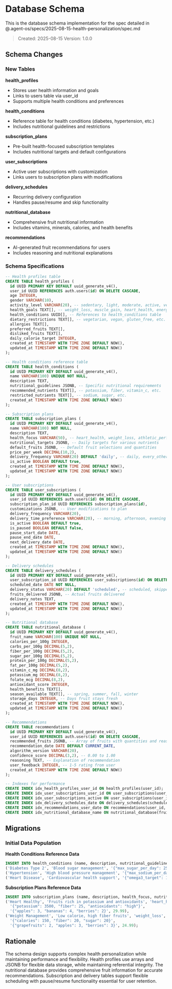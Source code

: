 # Database Schema

This is the database schema implementation for the spec detailed in @.agent-os/specs/2025-08-15-health-personalization/spec.md

> Created: 2025-08-15
> Version: 1.0.0

## Schema Changes

### New Tables

**health_profiles**
- Stores user health information and goals
- Links to users table via user_id
- Supports multiple health conditions and preferences

**health_conditions**
- Reference table for health conditions (diabetes, hypertension, etc.)
- Includes nutritional guidelines and restrictions

**subscription_plans**
- Pre-built health-focused subscription templates
- Includes nutritional targets and default configurations

**user_subscriptions**
- Active user subscriptions with customization
- Links users to subscription plans with modifications

**delivery_schedules**
- Recurring delivery configuration
- Handles pause/resume and skip functionality

**nutritional_database**
- Comprehensive fruit nutritional information
- Includes vitamins, minerals, calories, and health benefits

**recommendations**
- AI-generated fruit recommendations for users
- Includes reasoning and nutritional explanations

### Schema Specifications

```sql
-- Health profiles table
CREATE TABLE health_profiles (
  id UUID PRIMARY KEY DEFAULT uuid_generate_v4(),
  user_id UUID REFERENCES auth.users(id) ON DELETE CASCADE,
  age INTEGER,
  gender VARCHAR(10),
  activity_level VARCHAR(20), -- sedentary, light, moderate, active, very_active
  health_goals TEXT[], -- weight_loss, muscle_gain, heart_health, energy, immunity
  health_conditions UUID[], -- References to health_conditions table
  dietary_restrictions TEXT[], -- vegetarian, vegan, gluten_free, etc.
  allergies TEXT[],
  preferred_fruits TEXT[],
  disliked_fruits TEXT[],
  daily_calorie_target INTEGER,
  created_at TIMESTAMP WITH TIME ZONE DEFAULT NOW(),
  updated_at TIMESTAMP WITH TIME ZONE DEFAULT NOW()
);

-- Health conditions reference table
CREATE TABLE health_conditions (
  id UUID PRIMARY KEY DEFAULT uuid_generate_v4(),
  name VARCHAR(100) UNIQUE NOT NULL,
  description TEXT,
  nutritional_guidelines JSONB, -- Specific nutritional requirements
  recommended_nutrients TEXT[], -- potassium, fiber, vitamin_c, etc.
  restricted_nutrients TEXT[], -- sodium, sugar, etc.
  created_at TIMESTAMP WITH TIME ZONE DEFAULT NOW()
);

-- Subscription plans
CREATE TABLE subscription_plans (
  id UUID PRIMARY KEY DEFAULT uuid_generate_v4(),
  name VARCHAR(100) NOT NULL,
  description TEXT,
  health_focus VARCHAR(50), -- heart_health, weight_loss, athletic_performance
  nutritional_targets JSONB, -- Daily targets for various nutrients
  default_fruits JSONB, -- Default fruit selections and quantities
  price_per_week DECIMAL(10,2),
  delivery_frequency VARCHAR(20) DEFAULT 'daily', -- daily, every_other_day, weekly
  is_active BOOLEAN DEFAULT true,
  created_at TIMESTAMP WITH TIME ZONE DEFAULT NOW(),
  updated_at TIMESTAMP WITH TIME ZONE DEFAULT NOW()
);

-- User subscriptions
CREATE TABLE user_subscriptions (
  id UUID PRIMARY KEY DEFAULT uuid_generate_v4(),
  user_id UUID REFERENCES auth.users(id) ON DELETE CASCADE,
  subscription_plan_id UUID REFERENCES subscription_plans(id),
  customizations JSONB, -- User modifications to plan
  delivery_frequency VARCHAR(20),
  delivery_time_preference VARCHAR(20), -- morning, afternoon, evening
  is_active BOOLEAN DEFAULT true,
  is_paused BOOLEAN DEFAULT false,
  pause_start_date DATE,
  pause_end_date DATE,
  next_delivery_date DATE,
  created_at TIMESTAMP WITH TIME ZONE DEFAULT NOW(),
  updated_at TIMESTAMP WITH TIME ZONE DEFAULT NOW()
);

-- Delivery schedules
CREATE TABLE delivery_schedules (
  id UUID PRIMARY KEY DEFAULT uuid_generate_v4(),
  user_subscription_id UUID REFERENCES user_subscriptions(id) ON DELETE CASCADE,
  scheduled_date DATE NOT NULL,
  delivery_status VARCHAR(20) DEFAULT 'scheduled', -- scheduled, skipped, delivered, cancelled
  fruits_delivered JSONB, -- Actual fruits delivered
  delivery_notes TEXT,
  created_at TIMESTAMP WITH TIME ZONE DEFAULT NOW(),
  updated_at TIMESTAMP WITH TIME ZONE DEFAULT NOW()
);

-- Nutritional database
CREATE TABLE nutritional_database (
  id UUID PRIMARY KEY DEFAULT uuid_generate_v4(),
  fruit_name VARCHAR(100) UNIQUE NOT NULL,
  calories_per_100g INTEGER,
  carbs_per_100g DECIMAL(5,2),
  fiber_per_100g DECIMAL(5,2),
  sugar_per_100g DECIMAL(5,2),
  protein_per_100g DECIMAL(5,2),
  fat_per_100g DECIMAL(5,2),
  vitamin_c_mg DECIMAL(8,2),
  potassium_mg DECIMAL(8,2),
  folate_mcg DECIMAL(8,2),
  antioxidant_score INTEGER,
  health_benefits TEXT[],
  season_available TEXT[], -- spring, summer, fall, winter
  storage_days INTEGER, -- Days fruit stays fresh
  created_at TIMESTAMP WITH TIME ZONE DEFAULT NOW(),
  updated_at TIMESTAMP WITH TIME ZONE DEFAULT NOW()
);

-- Recommendations
CREATE TABLE recommendations (
  id UUID PRIMARY KEY DEFAULT uuid_generate_v4(),
  user_id UUID REFERENCES auth.users(id) ON DELETE CASCADE,
  recommended_fruits JSONB, -- Array of fruits with quantities and reasons
  recommendation_date DATE DEFAULT CURRENT_DATE,
  algorithm_version VARCHAR(20),
  confidence_score DECIMAL(3,2), -- 0.00 to 1.00
  reasoning TEXT, -- Explanation of recommendation
  user_feedback INTEGER, -- 1-5 rating from user
  created_at TIMESTAMP WITH TIME ZONE DEFAULT NOW()
);

-- Indexes for performance
CREATE INDEX idx_health_profiles_user_id ON health_profiles(user_id);
CREATE INDEX idx_user_subscriptions_user_id ON user_subscriptions(user_id);
CREATE INDEX idx_user_subscriptions_active ON user_subscriptions(user_id, is_active);
CREATE INDEX idx_delivery_schedules_date ON delivery_schedules(scheduled_date);
CREATE INDEX idx_recommendations_user_date ON recommendations(user_id, recommendation_date);
CREATE INDEX idx_nutritional_database_name ON nutritional_database(fruit_name);
```

## Migrations

### Initial Data Population

**Health Conditions Reference Data**
```sql
INSERT INTO health_conditions (name, description, nutritional_guidelines, recommended_nutrients, restricted_nutrients) VALUES
('Diabetes Type 2', 'Blood sugar management', '{"max_sugar_per_day": 25, "fiber_target": 25}', ARRAY['fiber', 'chromium'], ARRAY['sugar', 'simple_carbs']),
('Hypertension', 'High blood pressure management', '{"max_sodium_per_day": 2300, "potassium_target": 3500}', ARRAY['potassium', 'magnesium'], ARRAY['sodium']),
('Heart Disease', 'Cardiovascular health support', '{"omega3_target": 1000, "fiber_target": 30}', ARRAY['omega3', 'fiber', 'antioxidants'], ARRAY['saturated_fat', 'trans_fat']);
```

**Subscription Plans Reference Data**
```sql
INSERT INTO subscription_plans (name, description, health_focus, nutritional_targets, default_fruits, price_per_week) VALUES
('Heart Healthy', 'Fruits rich in potassium and antioxidants', 'heart_health', 
  '{"potassium": 3500, "fiber": 25, "antioxidants": "high"}',
  '{"apples": 3, "bananas": 4, "berries": 2}', 29.99),
('Weight Management', 'Low calorie, high fiber fruits', 'weight_loss',
  '{"calories": 150, "fiber": 20, "sugar": 20}',
  '{"grapefruits": 2, "apples": 3, "berries": 3}', 24.99);
```

## Rationale

The schema design supports complex health personalization while maintaining performance and flexibility. Health profiles use arrays and JSONB for flexible data storage, while maintaining referential integrity. The nutritional database provides comprehensive fruit information for accurate recommendations. Subscription and delivery tables support flexible scheduling with pause/resume functionality essential for user retention.